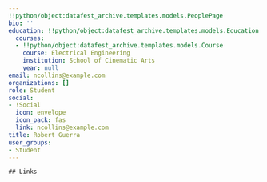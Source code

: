 ```yaml
---
!!python/object:datafest_archive.templates.models.PeoplePage
bio: ''
education: !!python/object:datafest_archive.templates.models.Education
  courses:
  - !!python/object:datafest_archive.templates.models.Course
    course: Electrical Engineering
    institution: School of Cinematic Arts
    year: null
email: ncollins@example.com
organizations: []
role: Student
social:
- !Social
  icon: envelope
  icon_pack: fas
  link: ncollins@example.com
title: Robert Guerra
user_groups:
- Student
---
```


    ## Links
    